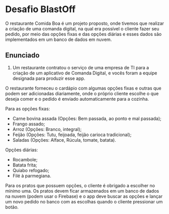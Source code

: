 # Desafio BlastOff

O restaurante Comida Boa é um projeto proposto, onde tivemos que realizar a criação de uma comanda digital, na qual era possível o cliente fazer seu pedido, por meio das opções fixas e das opções diárias e esses dados são implementados em um banco de dados em nuvem.

## Enunciado

1.  Um restaurante contratou o serviço de uma empresa de TI para a criação de um aplicativo de Comanda Digital, e vocês foram a equipe designada para produzir esse app.

O restaurante forneceu o cardápio com algumas opções fixas e outras que podem ser adicionadas diariamente, onde o próprio cliente escolhe o que deseja comer e o pedido é enviado automaticamente para a cozinha.

Para as opções fixas:

-   Carne bovina assada (Opções: Bem passada, ao ponto e mal passada);
-   Frango assado;
-   Arroz (Opções: Branco, integral);
-   Feijão (Opções: Tutu, feijoada, feijão carioca tradicional);
-   Saladas (Opções: Alface, Rúcula, tomate, batata).

Opções diárias:

-   Rocambole;
-   Batata frita;
-   Quiabo refogado;
-   Filé à parmegiana.

Para os pratos que possuem opções, o cliente é obrigado a escolher no mínimo uma. Os pratos devem ficar armazenados em um banco de dados na nuvem (podem usar o Firebase) e o app deve buscar as opções e lançar um novo pedido no banco com as escolhas quando o cliente pressionar um botão.

